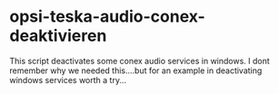 # opsi-teska-audio-conex-deaktivieren

This script deactivates some conex audio services in windows. I dont remember why we needed this....but for an example in deactivating windows services worth a try...

